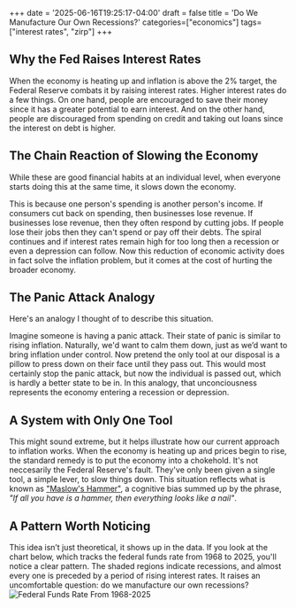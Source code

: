 +++
date = '2025-06-16T19:25:17-04:00'
draft = false
title = 'Do We Manufacture Our Own Recessions?'
categories=["economics"]
tags=["interest rates", "zirp"]
+++

## Why the Fed Raises Interest Rates
When the economy is heating up and inflation is above the 2% target, the Federal Reserve combats it by raising interest rates. Higher interest rates do a few things. On one hand, people are encouraged to save their money since it has a greater potential to earn interest. And on the other hand, people are discouraged from spending on credit and taking out loans since the interest on debt is higher.

## The Chain Reaction of Slowing the Economy
While these are good financial habits at an individual level, when everyone starts doing this at the same time, it slows down the economy.

This is because one person's spending is another person's income. If consumers cut back on spending, then businesses lose revenue. If businesses lose revenue, then they often respond by cutting jobs. If people lose their jobs then they can't spend or pay off their debts. The spiral continues and if interest rates remain high for too long then a recession or even a depression can follow. Now this reduction of economic activity does in fact solve the inflation problem, but it comes at the cost of hurting the broader economy.

## The Panic Attack Analogy
Here's an analogy I thought of to describe this situation.

Imagine someone is having a panic attack. Their state of panic is similar to rising inflation. Naturally, we'd want to calm them down, just as we’d want to bring inflation under control. Now pretend the only tool at our disposal is a pillow to press down on their face until they pass out. This would most certainly stop the panic attack, but now the individual is passed out, which is hardly a better state to be in. In this analogy, that unconciousness represents the economy entering a recession or depression.

## A System with Only One Tool
This might sound extreme, but it helps illustrate how our current approach to inflation works. When the economy is heating up and prices begin to rise, the standard remedy is to put the economy into a chokehold. It's not neccesarily the Federal Reserve's fault. They've only been given a single tool, a simple lever, to slow things down. This situation reflects what is known as ["Maslow's Hammer"](https://en.wikipedia.org/wiki/Law_of_the_instrument), a cognitive bias summed up by the phrase, _"If all you have is a hammer, then everything looks like a nail"_.

## A Pattern Worth Noticing
This idea isn’t just theoretical, it shows up in the data. If you look at the chart below, which tracks the federal funds rate from 1968 to 2025, you'll notice a clear pattern. The shaded regions indicate recessions, and almost every one is preceded by a period of rising interest rates. It raises an uncomfortable question: do we manufacture our own recessions?
![Federal Funds Rate From 1968-2025](https://fred.stlouisfed.org/graph/fredgraph.png?g=1JFaC&height=490)